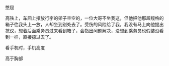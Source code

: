 

憋屈

高铁上，车厢上摆放行李的架子空空的，一位大哥不坐我这，但他把他那超规格的箱子往我头上一放，人却坐到别处去了。受伤的风险给了我，我没有马上向他提出抗议，想着后面乘务员过来看到箱子，会指出问题解决，没想到乘务员也假装没看到一样，直接掠过去了。



看手机时，手机高度

高于胸部